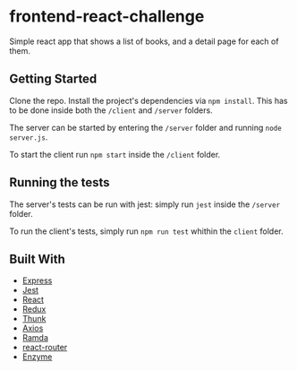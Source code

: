 # frontend-react-challenge

Simple react app that shows a list of books, and a detail page for each of them.

## Getting Started

Clone the repo. Install the project's dependencies via `npm install`. This has to be done inside both the `/client` and `/server` folders.

The server can be started by entering the `/server` folder and running `node server.js`.

To start the client run `npm start` inside the `/client` folder.

## Running the tests

The server's tests can be run with jest: simply run `jest` inside the `/server` folder.

To run the client's tests, simply run `npm run test` whithin the `client` folder.

## Built With

* [Express](http://https://expressjs.com)
* [Jest](https://jestjs.io)
* [React](https://reactjs.org/)
* [Redux](https://redux.js.org/)
* [Thunk](https://github.com/reduxjs/redux-thunk)
* [Axios](https://github.com/axios/axios)
* [Ramda](https://ramdajs.com/)
* [react-router](https://github.com/ReactTraining/react-router)
* [Enzyme](https://github.com/airbnb/enzyme)
